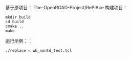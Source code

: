 基于原项目：
The-OpenROAD-Project/RePlAce
构建项目：

```
mkdir build
cd build
cmake ..
make
```
运行示例：：
```
./replace < wb_nontd_test.tcl
```